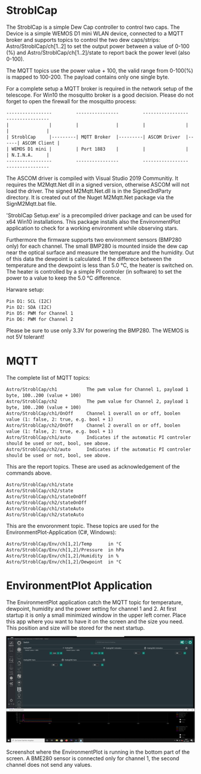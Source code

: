 # StroblCap
The StroblCap is a simple Dew Cap controller to control two caps.
The Device is a simple WEMOS D1 mini WLAN device, connected to
a MQTT broker and supports topics to control the two dew caps/strips:
  Astro/StroblCap/ch[1..2] to set the output power between a value of 0-100 (%)
and
  Astro/StroblCap/ch[1..2]/state to report back the power level (also 0-100).

The MQTT topics use the power value + 100, the valid range from 0-100(%) is mapped to
100-200. The payload contains only one single byte.

For a complete setup a MQTT broker is required in the network setup of the telescope.
For Win10 the mosquitto broker is a good decision. Please do not forget to open the
firewall for the mosquitto process:

```
-----------------         ----------------         -----------------      ----------------
|               |         |              |         |               |      |              |
| StroblCap     |---------| MQTT Broker  |---------| ASCOM Driver  |------| ASCOM Client |
| WEMOS D1 mini |         | Port 1883    |         |               |      | N.I.N.A.     |
-----------------         ----------------         -----------------      ----------------
```
The ASCOM driver is compiled with Visual Studio 2019 Communitiy. It requires the M2Mqtt.Net 
dll in a signed version, otherwise ASCOM will not load the driver. The signed M2Mqtt.Net.dll 
is in the Signed3rdParty directory. It is created out of the Nuget M2Mqtt.Net package via the 
SignM2Mqtt.bat file.

'StroblCap Setup.exe' is a precompiled driver package and can be used for x64 Win10 installations.
This package installs also the EnvironmentPlot application to check for a working environment while
observing stars.

Furthermore the firmware supports two environment sensors (BMP280 only) for each channel. The small 
BMP280 is mounted inside the dew cap near the optical surface and measure the temperature and the
humidity. Out of this data the dewpoint is calculated. If the differece between the temperature and
the dewpoint is less than 5.0 °C, the heater is switched on. The heater is controlled by a simple
PI controler (in software) to set the power to a value to keep the 5.0 °C difference.

Harware setup:
```
Pin D1: SCL (I2C)
Pin D2: SDA (I2C)
Pin D5: PWM for Channel 1
Pin D6: PWM for Channel 2
```

Please be sure to use only 3.3V for powering the BMP280. The WEMOS is not 5V tolerant!

# MQTT

The complete list of MQTT topics:

```
Astro/StroblCap/ch1           The pwm value for Channel 1, payload 1 byte, 100..200 (value + 100)
Astro/StroblCap/ch2           The pwm value for Channel 2, payload 1 byte, 100..200 (value + 100)
Astro/StroblCap/ch1/OnOff     Channel 1 overall on or off, boolen value (1: false, 2: true, e.g. bool + 1)
Astro/StroblCap/ch2/OnOff     Channel 2 overall on or off, boolen value (1: false, 2: true, e.g. bool + 1)
Astro/StroblCap/ch1/auto      Indicates if the automatic PI controler should be used or not, bool, see above.
Astro/StroblCap/ch2/auto      Indicates if the automatic PI controler should be used or not, bool, see above.
```

This are the report topics. These are used as acknowledgement of the commands above.
```
Astro/StroblCap/ch1/state
Astro/StroblCap/ch2/state
Astro/StroblCap/ch1/stateOnOff
Astro/StroblCap/ch2/stateOnOff
Astro/StroblCap/ch1/stateAuto
Astro/StroblCap/ch2/stateAuto
```
This are the envoronment topic. These topics are used for the EnvironmentPlot-Application (C#, Windows):

```
Astro/StroblCap/Env/ch[1,2]/Temp      in °C
Astro/StroblCap/Env/ch[1,2]/Pressure  in hPa
Astro/StroblCap/Env/ch[1,2]/Humidity  in %
Astro/StroblCap/Env/ch[1,2]/Dewpoint  in °C
```
# EnvironmentPlot Application

The EnvironmentPlot application catch the MQTT topic for temperature, dewpoint, humidity and the power setting
for channel 1 and 2. At first startup it is only a small minimized window in the upper left corner. Place this app 
where you want to have it on the screen and the size you need. This position and size will be stored for the next startup.

![Screenshot of running StroblCap controller and N.I.N.A.](https://github.com/stroblhofwarte/StroblCap/blob/main/StroblCap_Screenshot.png)

Screenshot where the EnvironmentPlot is running in the bottom part of the screen. A BME280 sensor is connected only for channel 1, the second channel does not send any values.

